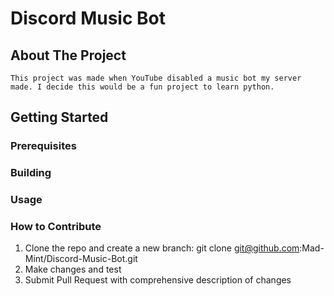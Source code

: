 # Discord Music Bot
## About The Project
    This project was made when YouTube disabled a music bot my server made. I decide this would be a fun project to learn python.
## Getting Started
### Prerequisites
    
### Building
### Usage
### How to Contribute
1. Clone the repo and create a new branch: git clone git@github.com:Mad-Mint/Discord-Music-Bot.git
2. Make changes and test
3. Submit Pull Request with comprehensive description of changes